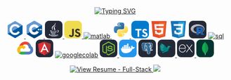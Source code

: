 <!--
At the interview:
* At the end when they ask you if you have any questions, ask them "How do you imagine that my unique skills and character traits will make me excel in this role?". This will make them persuade themselves (i.e., self-persuasion), and make them imagine you as a potential employee instead of merely another applicant.
* After the interview, near the end of their workday (on the same day), send them a short and concise email thanking them for the opportunity while reminding them of your skill set, and emphasizing things you wish you emphasized more during the interview.


what worked well in team leadership, conflict resolution example, brain teaser, technical questions, possibilty to ask questions, refferals, expect an email on Monday, she will forward details,

Work Experience:
Peak Hydromet Solutions
* Node-RED
* JSON, XML, and CSV Data Parsing
* Chose to use multithreading to reduce the time required for data curation. Python.
* MongoDB with NodeJS
* Thingsboard & JavaScript charting library called EChart.js
-->

<div align="center">
<a href="https://git.io/typing-svg"><img src="https://readme-typing-svg.herokuapp.com?font=Menlo&weight=800&size=20&duration=2500&pause=1500&color=F7F7F7&center=true&vCenter=true&repeat=false&random=false&width=435&lines=I+am+Jared+Tweed;Check+my+Wikipedia+contributions;Languages%2FFrameworks%3A" alt="Typing SVG" /></a>
</div>

<!-- C -->
<p align="center"> </a> <a href="https://www.cprogramming.com/" target="_blank" rel="noreferrer"> <img src="https://raw.githubusercontent.com/devicons/devicon/master/icons/c/c-original.svg" alt="c" width="40" height="40"/> </a> 
<!-- C++ -->
<a href="https://www.w3schools.com/cpp/" target="_blank" rel="noreferrer"> <img src="https://raw.githubusercontent.com/devicons/devicon/master/icons/cplusplus/cplusplus-original.svg" alt="cplusplus" width="40" height="40"/> </a> 
<!-- Java -->
<a href="https://www.java.com" target="_blank" rel="noreferrer"> <img src="https://github.com/tandpfun/skill-icons/raw/main/icons/Java-Dark.svg" alt="java" width="40" height="40"/> </a> 
<!-- JavaScript -->
<a href="https://developer.mozilla.org/en-US/docs/Web/JavaScript" target="_blank" rel="noreferrer"> <img src="https://github.com/tandpfun/skill-icons/raw/main/icons/JavaScript.svg" alt="javascript" width="40" height="40"/> </a> 
<!-- MATLAB -->
<a href="https://www.mathworks.com/" target="_blank" rel="noreferrer"> <img src="https://upload.wikimedia.org/wikipedia/commons/2/21/Matlab_Logo.png" alt="matlab" width="40" height="40"/> </a> 
<!-- Python -->
<a href="https://www.python.org" target="_blank" rel="noreferrer"> <img src="https://raw.githubusercontent.com/devicons/devicon/master/icons/python/python-original.svg" alt="python" width="40" height="40"/> </a> 
<!-- TypeScript -->
<a href="https://www.typescriptlang.org/" target="_blank" rel="noreferrer"> <img src="https://github.com/tandpfun/skill-icons/raw/main/icons/TypeScript.svg" alt="typescript" width="40" height="40"/></a>
<!-- HTML -->
<a href="https://developer.mozilla.org/en-US/docs/Web/HTML" target="_blank" rel="noreferrer"> <img src="https://raw.githubusercontent.com/devicons/devicon/master/icons/html5/html5-original.svg" alt="html5" width="40" height="40"/></a>
<!-- CSS -->
<a href="https://developer.mozilla.org/en-US/docs/Web/CSS" target="_blank" rel="noreferrer"> <img src="https://raw.githubusercontent.com/devicons/devicon/master/icons/css3/css3-original.svg" alt="css3" width="40" height="40"/></a>
<!-- R Studio (No direct icon in devicons, using an R logo as a substitute) -->
<a href="https://www.rstudio.com/" target="_blank" rel="noreferrer"> <img src="https://github.com/tandpfun/skill-icons/raw/main/icons/R-Dark.svg" alt="rstudio" width="40" height="40"/></a>
<!-- SQL (Generic SQL icon as SQL is a language, not a specific tech with a logo) -->
<a href="https://www.w3schools.com/sql/" target="_blank" rel="noreferrer"> <img src="https://www.svgrepo.com/show/255832/sql.svg" alt="sql" width="40" height="40"/></a>
<!-- Google Cloud -->
<a href="https://cloud.google.com/" target="_blank" rel="noreferrer"> <img src="https://raw.githubusercontent.com/devicons/devicon/master/icons/googlecloud/googlecloud-original.svg" alt="googlecloud" width="40" height="40"/></a>
<!-- Angular -->
<a href="https://angular.io/" target="_blank" rel="noreferrer"> <img src="https://github.com/tandpfun/skill-icons/raw/main/icons/Angular-Dark.svg" alt="angular" width="40" height="40"/></a>
<!-- Google Colab -->
<a href="https://colab.research.google.com/" target="_blank" rel="noreferrer"><img src="https://colab.research.google.com/img/colab_favicon_256px.png" alt="googlecolab" width="40" height="40"/></a>
<!-- Node.js --> 
<a href="https://nodejs.org/" target="_blank" rel="noreferrer"> <img src="https://github.com/tandpfun/skill-icons/raw/main/icons/NodeJS-Dark.svg" alt="nodejs" width="40" height="40"/> </a>
<!-- Docker -->
<a href="https://hub.docker.com/" target="_blank" rel="noreferrer"><img src="https://github.com/tandpfun/skill-icons/raw/main/icons/Docker.svg" width="40" height="40"/></a>
<!-- PostgreSQL -->
<a href="https://www.postgresql.org/" target="_blank" rel="noreferrer"><img src="https://github.com/tandpfun/skill-icons/raw/main/icons/PostgreSQL-Dark.svg" width="40" height="40"/></a>
<!-- LaTeX -->
<a href="https://www.overleaf.com/" target="_blank" rel="noreferrer"> <img src="https://github.com/tandpfun/skill-icons/raw/main/icons/LaTeX-Dark.svg" width="40" height="40"/> </a>
<!-- Express -->
<a href="https://expressjs.com/" target="_blank" rel="noreferrer"> <img src="https://github.com/tandpfun/skill-icons/raw/main/icons/ExpressJS-Dark.svg" width="40" height="40"/> </a>
<!-- MongoDB -->
<a href="https://www.mongodb.com/" target="_blank" rel="noreferrer"> <img src="https://github.com/tandpfun/skill-icons/raw/main/icons/MongoDB.svg" width="40" height="40"/> </a>

</p>

<p align="center">
  <a href="https://raw.githubusercontent.com/JaredTweed/jaredtweed/main/Full-stack%20Resume.pdf">
    <img src="https://img.shields.io/badge/View_Resume-Full--Stack-blue?style=flat" alt="View Resume - Full-Stack"/>
  </a>
  <img src="https://komarev.com/ghpvc/?username=JaredTweed" onerror="this.style.display='none'"/>
</p>

<!--
<p align="center">
<img src="https://github-readme-stats.vercel.app/api/top-langs?username=JaredTweed&show_icons=true&locale=en&layout=compact" alt="JaredTweed" />
</p>

**JaredTweed/jaredtweed** is a ✨ _special_ ✨ repository because its `README.md` (this file) appears on your GitHub profile.

Here are some ideas to get you started:

- 🔭 I’m currently working on ...
- 🌱 I’m currently learning ...
- 👯 I’m looking to collaborate on ...
- 🤔 I’m looking for help with ...
- 💬 Ask me about ...
- 📫 How to reach me: ...
- 😄 Pronouns: ...
- ⚡ Fun fact: ...
-->
